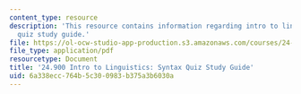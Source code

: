 ```yaml
---
content_type: resource
description: 'This resource contains information regarding intro to linguistics: syntax
  quiz study guide.'
file: https://ol-ocw-studio-app-production.s3.amazonaws.com/courses/24-900-introduction-to-linguistics-fall-2012/6a338ecc764b5c300983b375a3b6030a_MIT24_900F12_SntxQzGuide.pdf
file_type: application/pdf
resourcetype: Document
title: '24.900 Intro to Linguistics: Syntax Quiz Study Guide'
uid: 6a338ecc-764b-5c30-0983-b375a3b6030a
---
```

